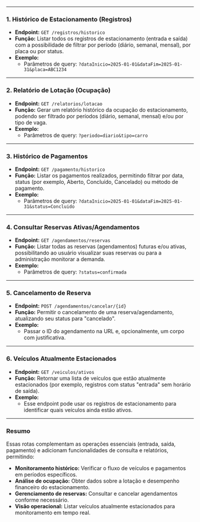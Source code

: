 
---

### 1. Histórico de Estacionamento (Registros)

- **Endpoint:** `GET /registros/historico`  
- **Função:** Listar todos os registros de estacionamento (entrada e saída) com a possibilidade de filtrar por período (diário, semanal, mensal), por placa ou por status.  
- **Exemplo:**  
  - Parâmetros de query: `?dataInicio=2025-01-01&dataFim=2025-01-31&placa=ABC1234`

---

### 2. Relatório de Lotação (Ocupação)

- **Endpoint:** `GET /relatorios/lotacao`  
- **Função:** Gerar um relatório histórico da ocupação do estacionamento, podendo ser filtrado por períodos (diário, semanal, mensal) e/ou por tipo de vaga.  
- **Exemplo:**  
  - Parâmetros de query: `?periodo=diario&tipo=carro`

---

### 3. Histórico de Pagamentos

- **Endpoint:** `GET /pagamento/historico`  
- **Função:** Listar os pagamentos realizados, permitindo filtrar por data, status (por exemplo, Aberto, Concluído, Cancelado) ou método de pagamento.  
- **Exemplo:**  
  - Parâmetros de query: `?dataInicio=2025-01-01&dataFim=2025-01-31&status=Concluido`

---

### 4. Consultar Reservas Ativas/Agendamentos

- **Endpoint:** `GET /agendamentos/reservas`  
- **Função:** Listar todas as reservas (agendamentos) futuras e/ou ativas, possibilitando ao usuário visualizar suas reservas ou para a administração monitorar a demanda.  
- **Exemplo:**  
  - Parâmetros de query: `?status=confirmada`

---

### 5. Cancelamento de Reserva

- **Endpoint:** `POST /agendamentos/cancelar/{id}`  
- **Função:** Permitir o cancelamento de uma reserva/agendamento, atualizando seu status para "cancelado".  
- **Exemplo:**  
  - Passar o ID do agendamento na URL e, opcionalmente, um corpo com justificativa.

---

### 6. Veículos Atualmente Estacionados

- **Endpoint:** `GET /veiculos/ativos`  
- **Função:** Retornar uma lista de veículos que estão atualmente estacionados (por exemplo, registros com status "entrada" sem horário de saída).  
- **Exemplo:**  
  - Esse endpoint pode usar os registros de estacionamento para identificar quais veículos ainda estão ativos.

---

### Resumo

Essas rotas complementam as operações essenciais (entrada, saída, pagamento) e adicionam funcionalidades de consulta e relatórios, permitindo:

- **Monitoramento histórico:** Verificar o fluxo de veículos e pagamentos em períodos específicos.
- **Análise de ocupação:** Obter dados sobre a lotação e desempenho financeiro do estacionamento.
- **Gerenciamento de reservas:** Consultar e cancelar agendamentos conforme necessário.
- **Visão operacional:** Listar veículos atualmente estacionados para monitoramento em tempo real.
